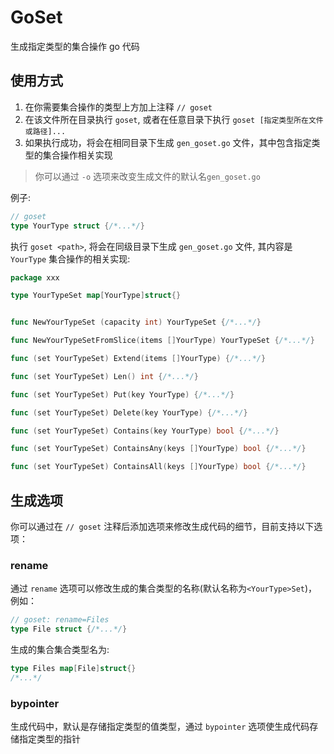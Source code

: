 # GoSet

生成指定类型的集合操作 go 代码

## 使用方式

1. 在你需要集合操作的类型上方加上注释 `// goset`
2. 在该文件所在目录执行 `goset`, 或者在任意目录下执行 `goset [指定类型所在文件或路径]...`
3. 如果执行成功，将会在相同目录下生成 `gen_goset.go` 文件，其中包含指定类型的集合操作相关实现

> 你可以通过 `-o` 选项来改变生成文件的默认名`gen_goset.go`


例子:

```go
// goset
type YourType struct {/*...*/}
```

执行 `goset <path>`, 将会在同级目录下生成 `gen_goset.go` 文件, 其内容是 `YourType` 集合操作的相关实现:


```go
package xxx

type YourTypeSet map[YourType]struct{}


func NewYourTypeSet (capacity int) YourTypeSet {/*...*/}

func NewYourTypeSetFromSlice(items []YourType) YourTypeSet {/*...*/}

func (set YourTypeSet) Extend(items []YourType) {/*...*/}

func (set YourTypeSet) Len() int {/*...*/}

func (set YourTypeSet) Put(key YourType) {/*...*/}

func (set YourTypeSet) Delete(key YourType) {/*...*/}

func (set YourTypeSet) Contains(key YourType) bool {/*...*/}

func (set YourTypeSet) ContainsAny(keys []YourType) bool {/*...*/}

func (set YourTypeSet) ContainsAll(keys []YourType) bool {/*...*/}
```

## 生成选项

你可以通过在 `// goset` 注释后添加选项来修改生成代码的细节，目前支持以下选项：

### rename

通过 `rename` 选项可以修改生成的集合类型的名称(默认名称为`<YourType>Set`)，例如：

```go
// goset: rename=Files
type File struct {/*...*/}
```

生成的集合集合类型名为:

```go
type Files map[File]struct{}
/*...*/
```

### bypointer

生成代码中，默认是存储指定类型的值类型，通过 `bypointer` 选项使生成代码存储指定类型的指针
